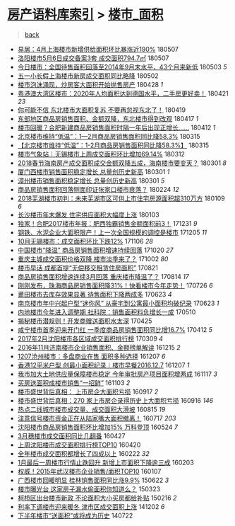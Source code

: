 [房产语料库索引](../../README.md)  > [楼市_面积](楼市_面积.md)
====
> [back](../README.md)

- [易居：4月上海楼市新增供给面积环比暴涨近190%](http://jkwz.applinzi.com/ittc/7100453554722702347.html#%E6%98%93%E5%B1%85%EF%BC%9A4%E6%9C%88%E4%B8%8A%E6%B5%B7%E6%A5%BC%E5%B8%82%E6%96%B0%E5%A2%9E%E4%BE%9B%E7%BB%99%E9%9D%A2%E7%A7%AF%E7%8E%AF%E6%AF%94%E6%9A%B4%E6%B6%A8%E8%BF%91190%25) 180507  
- [洛阳楼市5月6日成交备案3套 成交面积794.7㎡](http://jkwz.applinzi.com/ittc/7100334580315980807.html#%E6%B4%9B%E9%98%B3%E6%A5%BC%E5%B8%825%E6%9C%886%E6%97%A5%E6%88%90%E4%BA%A4%E5%A4%87%E6%A1%883%E5%A5%97+%E6%88%90%E4%BA%A4%E9%9D%A2%E7%A7%AF794.7%E3%8E%A1) 180507  
- [今日楼市：全国待售面积回落至2014年9月末水平，43个月来新低](http://jkwz.applinzi.com/ittc/7098642381320750096.html#%E4%BB%8A%E6%97%A5%E6%A5%BC%E5%B8%82%EF%BC%9A%E5%85%A8%E5%9B%BD%E5%BE%85%E5%94%AE%E9%9D%A2%E7%A7%AF%E5%9B%9E%E8%90%BD%E8%87%B32014%E5%B9%B49%E6%9C%88%E6%9C%AB%E6%B0%B4%E5%B9%B3%EF%BC%8C43%E4%B8%AA%E6%9C%88%E6%9D%A5%E6%96%B0%E4%BD%8E) 180503 *5* 
- [五一小长假上海楼市新房成交面积同比略降](http://jkwz.applinzi.com/ittc/7098497516792448011.html#%E4%BA%94%E4%B8%80%E5%B0%8F%E9%95%BF%E5%81%87%E4%B8%8A%E6%B5%B7%E6%A5%BC%E5%B8%82%E6%96%B0%E6%88%BF%E6%88%90%E4%BA%A4%E9%9D%A2%E7%A7%AF%E5%90%8C%E6%AF%94%E7%95%A5%E9%99%8D) 180502  
- [楼市泡沫涌现，炒房客大面积开始抛售房产](http://jkwz.applinzi.com/ittc/7097053909816443915.html#%E6%A5%BC%E5%B8%82%E6%B3%A1%E6%B2%AB%E6%B6%8C%E7%8E%B0%EF%BC%8C%E7%82%92%E6%88%BF%E5%AE%A2%E5%A4%A7%E9%9D%A2%E7%A7%AF%E5%BC%80%E5%A7%8B%E6%8A%9B%E5%94%AE%E6%88%BF%E4%BA%A7) 180428 *1* 
- [粤港澳大湾区楼市：2020年人均面积达到德国水平，二手房更好卖！](http://jkwz.applinzi.com/ittc/7094472561540989962.html#%E7%B2%A4%E6%B8%AF%E6%BE%B3%E5%A4%A7%E6%B9%BE%E5%8C%BA%E6%A5%BC%E5%B8%82%EF%BC%9A2020%E5%B9%B4%E4%BA%BA%E5%9D%87%E9%9D%A2%E7%A7%AF%E8%BE%BE%E5%88%B0%E5%BE%B7%E5%9B%BD%E6%B0%B4%E5%B9%B3%EF%BC%8C%E4%BA%8C%E6%89%8B%E6%88%BF%E6%9B%B4%E5%A5%BD%E5%8D%96%EF%BC%81) 180421 *23* 
- [你可能不信 东北楼市大面积复苏 不要再忽视东北了！](http://jkwz.applinzi.com/ittc/7093795161517851654.html#%E4%BD%A0%E5%8F%AF%E8%83%BD%E4%B8%8D%E4%BF%A1+%E4%B8%9C%E5%8C%97%E6%A5%BC%E5%B8%82%E5%A4%A7%E9%9D%A2%E7%A7%AF%E5%A4%8D%E8%8B%8F+%E4%B8%8D%E8%A6%81%E5%86%8D%E5%BF%BD%E8%A7%86%E4%B8%9C%E5%8C%97%E4%BA%86%EF%BC%81) 180419  
- [东部地区商品房销售面积、金额双降，东北楼市得到改观](http://jkwz.applinzi.com/ittc/7093069177160205322.html#%E4%B8%9C%E9%83%A8%E5%9C%B0%E5%8C%BA%E5%95%86%E5%93%81%E6%88%BF%E9%94%80%E5%94%AE%E9%9D%A2%E7%A7%AF%E3%80%81%E9%87%91%E9%A2%9D%E5%8F%8C%E9%99%8D%EF%BC%8C%E4%B8%9C%E5%8C%97%E6%A5%BC%E5%B8%82%E5%BE%97%E5%88%B0%E6%94%B9%E8%A7%82) 180417 *1* 
- [楼市回暖？合肥新建商品房销售面积时隔一年后出现正增长……](http://jkwz.applinzi.com/ittc/7091225495557637136.html#%E6%A5%BC%E5%B8%82%E5%9B%9E%E6%9A%96%EF%BC%9F%E5%90%88%E8%82%A5%E6%96%B0%E5%BB%BA%E5%95%86%E5%93%81%E6%88%BF%E9%94%80%E5%94%AE%E9%9D%A2%E7%A7%AF%E6%97%B6%E9%9A%94%E4%B8%80%E5%B9%B4%E5%90%8E%E5%87%BA%E7%8E%B0%E6%AD%A3%E5%A2%9E%E9%95%BF%E2%80%A6%E2%80%A6) 180412 *1* 
- [北京楼市维持“低温”：1—2月商品房销售面积同比降58.3%](http://jkwz.applinzi.com/ittc/7080810160044114961.html#%E5%8C%97%E4%BA%AC%E6%A5%BC%E5%B8%82%E7%BB%B4%E6%8C%81%E2%80%9C%E4%BD%8E%E6%B8%A9%E2%80%9D%EF%BC%9A1%E2%80%942%E6%9C%88%E5%95%86%E5%93%81%E6%88%BF%E9%94%80%E5%94%AE%E9%9D%A2%E7%A7%AF%E5%90%8C%E6%AF%94%E9%99%8D58.3%25) 180315  
- [【北京楼市维持“低温”：1-2月商品房销售面积同比降58.3%】](http://jkwz.applinzi.com/ittc/7080793807274902539.html#%E3%80%90%E5%8C%97%E4%BA%AC%E6%A5%BC%E5%B8%82%E7%BB%B4%E6%8C%81%E2%80%9C%E4%BD%8E%E6%B8%A9%E2%80%9D%EF%BC%9A1-2%E6%9C%88%E5%95%86%E5%93%81%E6%88%BF%E9%94%80%E5%94%AE%E9%9D%A2%E7%A7%AF%E5%90%8C%E6%AF%94%E9%99%8D58.3%25%E3%80%91) 180315  
- [楼市气象站｜无锡楼市上周成交面积环比增加69.14%](http://jkwz.applinzi.com/ittc/7079700323604366346.html#%E6%A5%BC%E5%B8%82%E6%B0%94%E8%B1%A1%E7%AB%99%EF%BD%9C%E6%97%A0%E9%94%A1%E6%A5%BC%E5%B8%82%E4%B8%8A%E5%91%A8%E6%88%90%E4%BA%A4%E9%9D%A2%E7%A7%AF%E7%8E%AF%E6%AF%94%E5%A2%9E%E5%8A%A069.14%25) 180312  
- [2018春节海南房产成交面积成交金额双降五成，海南楼市要变天？](http://jkwz.applinzi.com/ittc/7075476055479813131.html#2018%E6%98%A5%E8%8A%82%E6%B5%B7%E5%8D%97%E6%88%BF%E4%BA%A7%E6%88%90%E4%BA%A4%E9%9D%A2%E7%A7%AF%E6%88%90%E4%BA%A4%E9%87%91%E9%A2%9D%E5%8F%8C%E9%99%8D%E4%BA%94%E6%88%90%EF%BC%8C%E6%B5%B7%E5%8D%97%E6%A5%BC%E5%B8%82%E8%A6%81%E5%8F%98%E5%A4%A9%EF%BC%9F) 180301 *8* 
- [厦门西楼市销售面积稳定增长 总量创历史新高](http://jkwz.applinzi.com/ittc/7075445301639119882.html#%E5%8E%A6%E9%97%A8%E8%A5%BF%E6%A5%BC%E5%B8%82%E9%94%80%E5%94%AE%E9%9D%A2%E7%A7%AF%E7%A8%B3%E5%AE%9A%E5%A2%9E%E9%95%BF+%E6%80%BB%E9%87%8F%E5%88%9B%E5%8E%86%E5%8F%B2%E6%96%B0%E9%AB%98) 180301 *1* 
- [漳州楼市销售面积稳定增长 总量创历史新高](http://jkwz.applinzi.com/ittc/7075428103570850822.html#%E6%BC%B3%E5%B7%9E%E6%A5%BC%E5%B8%82%E9%94%80%E5%94%AE%E9%9D%A2%E7%A7%AF%E7%A8%B3%E5%AE%9A%E5%A2%9E%E9%95%BF+%E6%80%BB%E9%87%8F%E5%88%9B%E5%8E%86%E5%8F%B2%E6%96%B0%E9%AB%98) 180301 *5* 
- [商品房销售面积回落侧面印证张家口楼市衰落？](http://jkwz.applinzi.com/ittc/7073644223381636113.html#%E5%95%86%E5%93%81%E6%88%BF%E9%94%80%E5%94%AE%E9%9D%A2%E7%A7%AF%E5%9B%9E%E8%90%BD%E4%BE%A7%E9%9D%A2%E5%8D%B0%E8%AF%81%E5%BC%A0%E5%AE%B6%E5%8F%A3%E6%A5%BC%E5%B8%82%E8%A1%B0%E8%90%BD%EF%BC%9F) 180224 *12* 
- [2018芜湖楼市初判：未来芜湖市区可供上市住宅房源面积超310万方](http://jkwz.applinzi.com/ittc/7056544695625188358.html#2018%E8%8A%9C%E6%B9%96%E6%A5%BC%E5%B8%82%E5%88%9D%E5%88%A4%EF%BC%9A%E6%9C%AA%E6%9D%A5%E8%8A%9C%E6%B9%96%E5%B8%82%E5%8C%BA%E5%8F%AF%E4%BE%9B%E4%B8%8A%E5%B8%82%E4%BD%8F%E5%AE%85%E6%88%BF%E6%BA%90%E9%9D%A2%E7%A7%AF%E8%B6%85310%E4%B8%87%E6%96%B9) 180109 *6* 
- [长沙楼市年末爆发 住宅供应面积大幅度上涨](http://jkwz.applinzi.com/ittc/7054363166287332363.html#%E9%95%BF%E6%B2%99%E6%A5%BC%E5%B8%82%E5%B9%B4%E6%9C%AB%E7%88%86%E5%8F%91+%E4%BD%8F%E5%AE%85%E4%BE%9B%E5%BA%94%E9%9D%A2%E7%A7%AF%E5%A4%A7%E5%B9%85%E5%BA%A6%E4%B8%8A%E6%B6%A8) 180103  
- [独家！合肥2017楼市年报：肥西独霸销售金额面积前3！](http://jkwz.applinzi.com/ittc/7053339365818762251.html#%E7%8B%AC%E5%AE%B6%EF%BC%81%E5%90%88%E8%82%A52017%E6%A5%BC%E5%B8%82%E5%B9%B4%E6%8A%A5%EF%BC%9A%E8%82%A5%E8%A5%BF%E7%8B%AC%E9%9C%B8%E9%94%80%E5%94%AE%E9%87%91%E9%A2%9D%E9%9D%A2%E7%A7%AF%E5%89%8D3%EF%BC%81) 171231 *9* 
- [钢铁、水泥企业大面积限产！上一次全国规模的调控是楼市](http://jkwz.applinzi.com/ittc/7043599727394817040.html#%E9%92%A2%E9%93%81%E3%80%81%E6%B0%B4%E6%B3%A5%E4%BC%81%E4%B8%9A%E5%A4%A7%E9%9D%A2%E7%A7%AF%E9%99%90%E4%BA%A7%EF%BC%81%E4%B8%8A%E4%B8%80%E6%AC%A1%E5%85%A8%E5%9B%BD%E8%A7%84%E6%A8%A1%E7%9A%84%E8%B0%83%E6%8E%A7%E6%98%AF%E6%A5%BC%E5%B8%82) 171205 *11* 
- [10月无锡楼市：成交面积环比下跌12%](http://jkwz.applinzi.com/ittc/7032785262369834000.html#10%E6%9C%88%E6%97%A0%E9%94%A1%E6%A5%BC%E5%B8%82%EF%BC%9A%E6%88%90%E4%BA%A4%E9%9D%A2%E7%A7%AF%E7%8E%AF%E6%AF%94%E4%B8%8B%E8%B7%8C12%25) 171106 *28* 
- [中国楼市“降温” 商品房销售面积增速持续回落](http://jkwz.applinzi.com/ittc/7026306996943455249.html#%E4%B8%AD%E5%9B%BD%E6%A5%BC%E5%B8%82%E2%80%9C%E9%99%8D%E6%B8%A9%E2%80%9D+%E5%95%86%E5%93%81%E6%88%BF%E9%94%80%E5%94%AE%E9%9D%A2%E7%A7%AF%E5%A2%9E%E9%80%9F%E6%8C%81%E7%BB%AD%E5%9B%9E%E8%90%BD) 171020 *27* 
- [重庆主城成交面积价格双降 楼市淡季来了？](http://jkwz.applinzi.com/ittc/7019784742814352401.html#%E9%87%8D%E5%BA%86%E4%B8%BB%E5%9F%8E%E6%88%90%E4%BA%A4%E9%9D%A2%E7%A7%AF%E4%BB%B7%E6%A0%BC%E5%8F%8C%E9%99%8D+%E6%A5%BC%E5%B8%82%E6%B7%A1%E5%AD%A3%E6%9D%A5%E4%BA%86%EF%BC%9F) 171002 *80* 
- [楼市早话 成都首提“无偿移交租赁住房面积”](http://jkwz.applinzi.com/ittc/7004189300315653137.html#%E6%A5%BC%E5%B8%82%E6%97%A9%E8%AF%9D+%E6%88%90%E9%83%BD%E9%A6%96%E6%8F%90%E2%80%9C%E6%97%A0%E5%81%BF%E7%A7%BB%E4%BA%A4%E7%A7%9F%E8%B5%81%E4%BD%8F%E6%88%BF%E9%9D%A2%E7%A7%AF%E2%80%9D) 170821  
- [商品房销售面积增速连续3月回落 重庆楼市降温了？](http://jkwz.applinzi.com/ittc/7001781140988625937.html#%E5%95%86%E5%93%81%E6%88%BF%E9%94%80%E5%94%AE%E9%9D%A2%E7%A7%AF%E5%A2%9E%E9%80%9F%E8%BF%9E%E7%BB%AD3%E6%9C%88%E5%9B%9E%E8%90%BD+%E9%87%8D%E5%BA%86%E6%A5%BC%E5%B8%82%E9%99%8D%E6%B8%A9%E4%BA%86%EF%BC%9F) 170814 *17* 
- [刚刚发布，珠海商品房销售面积降31%！快看楼市今年走势！](http://jkwz.applinzi.com/ittc/6994670498880160785.html#%E5%88%9A%E5%88%9A%E5%8F%91%E5%B8%83%EF%BC%8C%E7%8F%A0%E6%B5%B7%E5%95%86%E5%93%81%E6%88%BF%E9%94%80%E5%94%AE%E9%9D%A2%E7%A7%AF%E9%99%8D31%25%EF%BC%81%E5%BF%AB%E7%9C%8B%E6%A5%BC%E5%B8%82%E4%BB%8A%E5%B9%B4%E8%B5%B0%E5%8A%BF%EF%BC%81) 170726 *6* 
- [莆田楼市去库存效果显著 待售面积下降两成多](http://jkwz.applinzi.com/ittc/6982328343234872324.html#%E8%8E%86%E7%94%B0%E6%A5%BC%E5%B8%82%E5%8E%BB%E5%BA%93%E5%AD%98%E6%95%88%E6%9E%9C%E6%98%BE%E8%91%97+%E5%BE%85%E5%94%AE%E9%9D%A2%E7%A7%AF%E4%B8%8B%E9%99%8D%E4%B8%A4%E6%88%90%E5%A4%9A) 170623 *4* 
- [南京楼市年中兴起户型“迷你风” 从豪宅到公寓最小面积均破纪录](http://jkwz.applinzi.com/ittc/6982304843849794564.html#%E5%8D%97%E4%BA%AC%E6%A5%BC%E5%B8%82%E5%B9%B4%E4%B8%AD%E5%85%B4%E8%B5%B7%E6%88%B7%E5%9E%8B%E2%80%9C%E8%BF%B7%E4%BD%A0%E9%A3%8E%E2%80%9D+%E4%BB%8E%E8%B1%AA%E5%AE%85%E5%88%B0%E5%85%AC%E5%AF%93%E6%9C%80%E5%B0%8F%E9%9D%A2%E7%A7%AF%E5%9D%87%E7%A0%B4%E7%BA%AA%E5%BD%95) 170623 *1* 
- [内地楼市今年进入调整期 社科院：销售面积料负增长一成](http://jkwz.applinzi.com/ittc/6965964422446056452.html#%E5%86%85%E5%9C%B0%E6%A5%BC%E5%B8%82%E4%BB%8A%E5%B9%B4%E8%BF%9B%E5%85%A5%E8%B0%83%E6%95%B4%E6%9C%9F+%E7%A4%BE%E7%A7%91%E9%99%A2%EF%BC%9A%E9%94%80%E5%94%AE%E9%9D%A2%E7%A7%AF%E6%96%99%E8%B4%9F%E5%A2%9E%E9%95%BF%E4%B8%80%E6%88%90) 170510  
- [揭秘楼市潜规则！开发商赠送面积水太深](http://jkwz.applinzi.com/ittc/6960529815038854148.html#%E6%8F%AD%E7%A7%98%E6%A5%BC%E5%B8%82%E6%BD%9C%E8%A7%84%E5%88%99%EF%BC%81%E5%BC%80%E5%8F%91%E5%95%86%E8%B5%A0%E9%80%81%E9%9D%A2%E7%A7%AF%E6%B0%B4%E5%A4%AA%E6%B7%B1) 170425  
- [咸宁楼市首季迎来开门红 一季度商品房销售面积同比增16.7%](http://jkwz.applinzi.com/ittc/6955569380275520517.html#%E5%92%B8%E5%AE%81%E6%A5%BC%E5%B8%82%E9%A6%96%E5%AD%A3%E8%BF%8E%E6%9D%A5%E5%BC%80%E9%97%A8%E7%BA%A2+%E4%B8%80%E5%AD%A3%E5%BA%A6%E5%95%86%E5%93%81%E6%88%BF%E9%94%80%E5%94%AE%E9%9D%A2%E7%A7%AF%E5%90%8C%E6%AF%94%E5%A2%9E16.7%25) 170412 *5* 
- [2017年2月沈阳楼市各区域成交面积排行榜](http://jkwz.applinzi.com/ittc/6943078720381387781.html#2017%E5%B9%B42%E6%9C%88%E6%B2%88%E9%98%B3%E6%A5%BC%E5%B8%82%E5%90%84%E5%8C%BA%E5%9F%9F%E6%88%90%E4%BA%A4%E9%9D%A2%E7%A7%AF%E6%8E%92%E8%A1%8C%E6%A6%9C) 170309 *4* 
- [2016年11月济南楼市企业销售面积、金额榜单解读](http://jkwz.applinzi.com/ittc/6911783032150557701.html#2016%E5%B9%B411%E6%9C%88%E6%B5%8E%E5%8D%97%E6%A5%BC%E5%B8%82%E4%BC%81%E4%B8%9A%E9%94%80%E5%94%AE%E9%9D%A2%E7%A7%AF%E3%80%81%E9%87%91%E9%A2%9D%E6%A6%9C%E5%8D%95%E8%A7%A3%E8%AF%BB) 161215 *2* 
- [1207沧州楼市：多盘商业在售 面积多种选择](http://jkwz.applinzi.com/ittc/6908934004278821893.html#1207%E6%B2%A7%E5%B7%9E%E6%A5%BC%E5%B8%82%EF%BC%9A%E5%A4%9A%E7%9B%98%E5%95%86%E4%B8%9A%E5%9C%A8%E5%94%AE+%E9%9D%A2%E7%A7%AF%E5%A4%9A%E7%A7%8D%E9%80%89%E6%8B%A9) 161207 *6* 
- [香港12平米户型 创最小面积纪录︱楼市早餐2016.12.7](http://jkwz.applinzi.com/ittc/6908777272156095492.html#%E9%A6%99%E6%B8%AF12%E5%B9%B3%E7%B1%B3%E6%88%B7%E5%9E%8B+%E5%88%9B%E6%9C%80%E5%B0%8F%E9%9D%A2%E7%A7%AF%E7%BA%AA%E5%BD%95%EF%B8%B1%E6%A5%BC%E5%B8%82%E6%97%A9%E9%A4%902016.12.7) 161207 *1* 
- [我市加大土地供应量保障楼市稳定 今年审批房产项目面积增两成](http://jkwz.applinzi.com/ittc/6901348214732489733.html#%E6%88%91%E5%B8%82%E5%8A%A0%E5%A4%A7%E5%9C%9F%E5%9C%B0%E4%BE%9B%E5%BA%94%E9%87%8F%E4%BF%9D%E9%9A%9C%E6%A5%BC%E5%B8%82%E7%A8%B3%E5%AE%9A+%E4%BB%8A%E5%B9%B4%E5%AE%A1%E6%89%B9%E6%88%BF%E4%BA%A7%E9%A1%B9%E7%9B%AE%E9%9D%A2%E7%A7%AF%E5%A2%9E%E4%B8%A4%E6%88%90) 161117 *3* 
- [买房送面积成楼市销售“一招鲜”](http://jkwz.applinzi.com/ittc/6896202401450558469.html#%E4%B9%B0%E6%88%BF%E9%80%81%E9%9D%A2%E7%A7%AF%E6%88%90%E6%A5%BC%E5%B8%82%E9%94%80%E5%94%AE%E2%80%9C%E4%B8%80%E6%8B%9B%E9%B2%9C%E2%80%9D) 161103 *2* 
- [楼市盛世背后真相： 上市房企大面积亏损](http://jkwz.applinzi.com/ittc/6878976438010643461.html#%E6%A5%BC%E5%B8%82%E7%9B%9B%E4%B8%96%E8%83%8C%E5%90%8E%E7%9C%9F%E7%9B%B8%EF%BC%9A+%E4%B8%8A%E5%B8%82%E6%88%BF%E4%BC%81%E5%A4%A7%E9%9D%A2%E7%A7%AF%E4%BA%8F%E6%8D%9F) 160917 *2* 
- [楼市盛世背后真相：270 家上市房企录得历史上大面积亏损](http://jkwz.applinzi.com/ittc/6878448852675331077.html#%E6%A5%BC%E5%B8%82%E7%9B%9B%E4%B8%96%E8%83%8C%E5%90%8E%E7%9C%9F%E7%9B%B8%EF%BC%9A270+%E5%AE%B6%E4%B8%8A%E5%B8%82%E6%88%BF%E4%BC%81%E5%BD%95%E5%BE%97%E5%8E%86%E5%8F%B2%E4%B8%8A%E5%A4%A7%E9%9D%A2%E7%A7%AF%E4%BA%8F%E6%8D%9F) 160916 *146* 
- [热点二线城市楼市成交量、成交面积大滑坡](http://jkwz.applinzi.com/ittc/6866293091295822852.html#%E7%83%AD%E7%82%B9%E4%BA%8C%E7%BA%BF%E5%9F%8E%E5%B8%82%E6%A5%BC%E5%B8%82%E6%88%90%E4%BA%A4%E9%87%8F%E3%80%81%E6%88%90%E4%BA%A4%E9%9D%A2%E7%A7%AF%E5%A4%A7%E6%BB%91%E5%9D%A1) 160815 *19* 
- [注意信号楼市资金正在从陆家嘴大面积撤离！](http://jkwz.applinzi.com/ittc/6855795204069786629.html#%E6%B3%A8%E6%84%8F%E4%BF%A1%E5%8F%B7%E6%A5%BC%E5%B8%82%E8%B5%84%E9%87%91%E6%AD%A3%E5%9C%A8%E4%BB%8E%E9%99%86%E5%AE%B6%E5%98%B4%E5%A4%A7%E9%9D%A2%E7%A7%AF%E6%92%A4%E7%A6%BB%EF%BC%81) 160717 *203* 
- [沈阳楼市商品房销售面积环比增加15% 万科登顶](http://jkwz.applinzi.com/ittc/6835707055222293508.html#%E6%B2%88%E9%98%B3%E6%A5%BC%E5%B8%82%E5%95%86%E5%93%81%E6%88%BF%E9%94%80%E5%94%AE%E9%9D%A2%E7%A7%AF%E7%8E%AF%E6%AF%94%E5%A2%9E%E5%8A%A015%25+%E4%B8%87%E7%A7%91%E7%99%BB%E9%A1%B6) 160524 *7* 
- [3月穗楼市成交面积同比几翻番](http://jkwz.applinzi.com/ittc/6825603477589722116.html#3%E6%9C%88%E7%A9%97%E6%A5%BC%E5%B8%82%E6%88%90%E4%BA%A4%E9%9D%A2%E7%A7%AF%E5%90%8C%E6%AF%94%E5%87%A0%E7%BF%BB%E7%95%AA) 160427  
- [上周沈阳楼市成交面积排行榜TOP10](http://jkwz.applinzi.com/ittc/6823086366032135172.html#%E4%B8%8A%E5%91%A8%E6%B2%88%E9%98%B3%E6%A5%BC%E5%B8%82%E6%88%90%E4%BA%A4%E9%9D%A2%E7%A7%AF%E6%8E%92%E8%A1%8C%E6%A6%9CTOP10) 160420  
- [全年楼市成交面积都增长了四成以上](http://jkwz.applinzi.com/ittc/6801514101037597700.html#%E5%85%A8%E5%B9%B4%E6%A5%BC%E5%B8%82%E6%88%90%E4%BA%A4%E9%9D%A2%E7%A7%AF%E9%83%BD%E5%A2%9E%E9%95%BF%E4%BA%86%E5%9B%9B%E6%88%90%E4%BB%A5%E4%B8%8A) 160222 *32* 
- [1月最后一周楼市行情止跌回升 新增上市面积下降逾三成](http://jkwz.applinzi.com/ittc/6794500792748868612.html#1%E6%9C%88%E6%9C%80%E5%90%8E%E4%B8%80%E5%91%A8%E6%A5%BC%E5%B8%82%E8%A1%8C%E6%83%85%E6%AD%A2%E8%B7%8C%E5%9B%9E%E5%8D%87+%E6%96%B0%E5%A2%9E%E4%B8%8A%E5%B8%82%E9%9D%A2%E7%A7%AF%E4%B8%8B%E9%99%8D%E9%80%BE%E4%B8%89%E6%88%90) 160203  
- [权威！2015年武汉楼市企业销售/面积TOP10](http://jkwz.applinzi.com/ittc/6784510374825165829.html#%E6%9D%83%E5%A8%81%EF%BC%812015%E5%B9%B4%E6%AD%A6%E6%B1%89%E6%A5%BC%E5%B8%82%E4%BC%81%E4%B8%9A%E9%94%80%E5%94%AE%2F%E9%9D%A2%E7%A7%AFTOP10) 160107  
- [广西楼市回暖明显 桂林销售面积同比涨9.9%](http://jkwz.applinzi.com/ittc/547650611415284272.html#%E5%B9%BF%E8%A5%BF%E6%A5%BC%E5%B8%82%E5%9B%9E%E6%9A%96%E6%98%8E%E6%98%BE+%E6%A1%82%E6%9E%97%E9%94%80%E5%94%AE%E9%9D%A2%E7%A7%AF%E5%90%8C%E6%AF%94%E6%B6%A89.9%25) 150622 *3* 
- [楼市曝光台 这家房子漏水偷面积你知道么？](http://jkwz.applinzi.com/ittc/547650611399986301.html#%E6%A5%BC%E5%B8%82%E6%9B%9D%E5%85%89%E5%8F%B0+%E8%BF%99%E5%AE%B6%E6%88%BF%E5%AD%90%E6%BC%8F%E6%B0%B4%E5%81%B7%E9%9D%A2%E7%A7%AF%E4%BD%A0%E7%9F%A5%E9%81%93%E4%B9%88%EF%BC%9F) 150323  
- [柯桥区出台楼市新政 不论面积大小买房都给补贴](http://jkwz.applinzi.com/ittc/547650611390120016.html#%E6%9F%AF%E6%A1%A5%E5%8C%BA%E5%87%BA%E5%8F%B0%E6%A5%BC%E5%B8%82%E6%96%B0%E6%94%BF+%E4%B8%8D%E8%AE%BA%E9%9D%A2%E7%A7%AF%E5%A4%A7%E5%B0%8F%E4%B9%B0%E6%88%BF%E9%83%BD%E7%BB%99%E8%A1%A5%E8%B4%B4) 150216 *2* 
- [利率下调楼市迎来暖冬 津市区成交面积上涨](http://jkwz.applinzi.com/ittc/547650611381273305.html#%E5%88%A9%E7%8E%87%E4%B8%8B%E8%B0%83%E6%A5%BC%E5%B8%82%E8%BF%8E%E6%9D%A5%E6%9A%96%E5%86%AC+%E6%B4%A5%E5%B8%82%E5%8C%BA%E6%88%90%E4%BA%A4%E9%9D%A2%E7%A7%AF%E4%B8%8A%E6%B6%A8) 141202 *6* 
- [下半年楼市“送面积”或将成为历史](http://jkwz.applinzi.com/ittc/547650611370455481.html#%E4%B8%8B%E5%8D%8A%E5%B9%B4%E6%A5%BC%E5%B8%82%E2%80%9C%E9%80%81%E9%9D%A2%E7%A7%AF%E2%80%9D%E6%88%96%E5%B0%86%E6%88%90%E4%B8%BA%E5%8E%86%E5%8F%B2) 140722  
